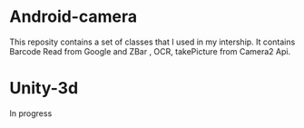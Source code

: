 # Android-camera
This reposity contains a set of classes that I used in my intership.
It contains Barcode Read from Google and ZBar , OCR, takePicture from Camera2 Api.

# Unity-3d
In progress
